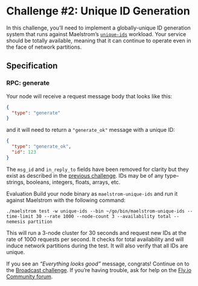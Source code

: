 # Challenge #2: Unique ID Generation

In this challenge, you’ll need to implement a globally-unique ID generation system that runs against Maelstrom’s [`unique-ids`](https://github.com/jepsen-io/maelstrom/blob/main/doc/workloads.md#workload-unique-ids) workload. Your service should be totally available, meaning that it can continue to operate even in the face of network partitions.

## Specification

### RPC: generate

Your node will receive a request message body that looks like this:

```json
{
  "type": "generate"
}
```

and it will need to return a `"generate_ok"` message with a unique ID:

```json
{
  "type": "generate_ok",
  "id": 123
}
```

The `msg_id` and `in_reply_to` fields have been removed for clarity but they exist as described in the [previous challenge](https://fly.io/dist-sys/1). IDs may be of any type–strings, booleans, integers, floats, arrays, etc.

Evaluation
Build your node binary as `maelstrom-unique-ids` and run it against Maelstrom with the following command:

```
./maelstrom test -w unique-ids --bin ~/go/bin/maelstrom-unique-ids --time-limit 30 --rate 1000 --node-count 3 --availability total --nemesis partition
```

This will run a 3-node cluster for 30 seconds and request new IDs at the rate of 1000 requests per second. It checks for total availability and will induce network partitions during the test. It will also verify that all IDs are unique.

If you see an _“Everything looks good”_ message, congrats! Continue on to the [Broadcast challenge](https://fly.io/dist-sys/3a). If you’re having trouble, ask for help on the [Fly.io Community forum](https://community.fly.io/).
